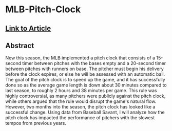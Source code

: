 # MLB-Pitch-Clock

## [Link to Article](https://www.bruinsportsanalytics.com/post/pitch-clock-effects)

## Abstract
New this season, the MLB implemented a pitch clock that consists of a 15-second timer between pitches with the bases empty and a 20-second timer between pitches with runners on base. The pitcher must begin his delivery before the clock expires, or else he will be assessed with an automatic ball. The goal of the pitch clock is to speed up the game, and it has successfully done so as the average game length is down about 30 minutes compared to last season, to roughly 2 hours and 38 minutes per game. This rule was highly controversial, as many pitchers were publicly against the pitch clock, while others argued that the rule would disrupt the game's natural flow. However, two months into the season, the pitch clock has looked like a successful change. Using data from Baseball Savant, I will analyze how the pitch clock has impacted the performance of pitchers with the slowest tempos from previous years.


